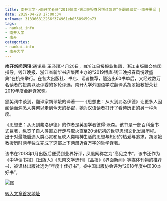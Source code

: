 ```yaml
---
title: 南开大学->南开学者获“2019博库·钱江晚报春风悦读盛典”金翻译家奖--南开要闻 | nankai.info
date: 2019-04-28 17:00:34
urlname: 313366812266f374961eb05589659b73
tags: 
- nankai.info
- 南开大学
- 南开
categories:
- nankai.info
- 南开大学
---
```


**南开新闻网讯**(通讯员 王泽璞)4月20日，由浙江日报报业集团、浙江出版联合集团指导，钱江晚报、浙江省新华书店集团主办的“2019博库·钱江晚报春风悦读盛典”在杭州举行。在各大出版社、书店、读者推荐，遴选出60书单后，又经过数万名读者的投票以及评委的多轮评选，南开大学外国语学院翻译系胡翠娥教授荣获2019年度金翻译家奖。

颁奖词中谈到，翻译家胡翠娥的译著——《思想史：从火到弗洛伊德》让更多人因阅读而洞悉人类何以走到今天的秘密，她为汉语读者打开了看待历史的另一种角度。

《思想史：从火到弗洛伊德》的作者是英国学者彼得·沃森。该书是一部百科全书式巨著，纵览了自人类直立行走与取火直至20世纪初的世界思想文化发展历程。出于对最能启迪人类心灵和反映人类精神生活的思想与知识的热爱与追求，胡翠娥教授历时两年独立完成了这部上下两册近百万字的哲学译著。

该书在2018年1月出版后便受到业界好评，凤凰网称之为“高见之书”，该书还作为《中华读书报》《出版人》《思南文学选刊》《晶报》《界面新闻》等媒体刊物的推荐书，被译林出版社选为“年度十佳好书”，被中国出版协会评为“2018年度中国30本好书”。

![图](http://news.nankai.edu.cn/pic/0/00/35/02/350267_159834.jpg)

[转入文章首发地址](http://news.nankai.edu.cn/nkyw/system/2019/04/21/000446200.shtml)